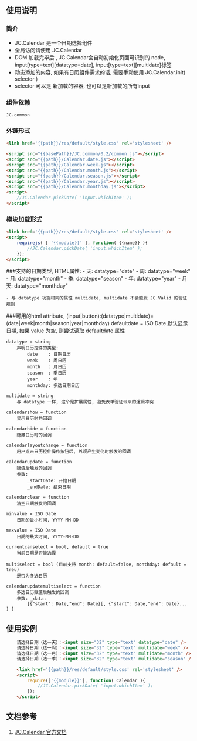 ## 使用说明

### 简介

- JC.Calendar 是一个日期选择组件
- 全局访问请使用 JC.Calendar
- DOM 加载完毕后 , JC.Calendar会自动初始化页面可识别的 node, input[type=text][datatype=date], input[type=text][multidate]标签 
- 动态添加的内容, 如果有日历组件需求的话, 需要手动使用 JC.Calendar.init( selector ) 
- selector 可以是 新加载的容器, 也可以是新加载的所有input

### 组件依赖
    JC.common

### 外链形式

```html
<link href='{{path}}/res/default/style.css' rel='stylesheet' />

<script src="{{basePath}}/JC.common/0.2/common.js"></script>
<script src="{{path}}/Calendar.date.js"></script>
<script src="{{path}}/Calendar.week.js"></script>
<script src="{{path}}/Calendar.month.js"></script>
<script src="{{path}}/Calendar.season.js"></script>
<script src="{{path}}/Calendar.year.js"></script>
<script src="{{path}}/Calendar.monthday.js"></script>
<script>
    //JC.Calendar.pickDate( 'input.whichItem' );
</script>
```

### 模块加载形式
```html
<link href='{{path}}/res/default/style.css' rel='stylesheet' />
<script>
    requirejs( [ '{{module}}' ], function( {{name}} ){
        //JC.Calendar.pickDate( 'input.whichItem' );
    });
</script>
```

###支持的日期类型, HTML属性:
    - 天: datatype="date"
    - 周: datatype="week"
    - 月: datatype="month"
    - 季: datatype="season"
    - 年: datatype="year"
    - 月天: datatype="monthday"

    - 与 datatype 功能相同的属性 multidate, multidate 不会触发 JC.Valid 的验证规则

###可用的html attribute, (input|button):(datatype|multidate)=(date|week|month|season|year|monthday)
    defaultdate = ISO Date
        默认显示日期, 如果 value 为空, 则尝试读取 defaultdate 属性

    datatype = string
        声明日历控件的类型:
            date    : 日期日历
            week    : 周日历
            month   : 月日历
            season  : 季日历
            year    : 年
            monthday: 多选日期日历

    multidate = string
        与 datatype 一样, 这个是扩展属性, 避免表单验证带来的逻辑冲突

    calendarshow = function
        显示日历时的回调

    calendarhide = function
        隐藏日历时的回调

    calendarlayoutchange = function
        用户点击日历控件操作按钮后, 外观产生变化时触发的回调

    calendarupdate = function
        赋值后触发的回调
        参数:
            _startDate: 开始日期
            _endDate: 结束日期

    calendarclear = function
        清空日期触发的回调

    minvalue = ISO Date
        日期的最小时间, YYYY-MM-DD

    maxvalue = ISO Date
        日期的最大时间, YYYY-MM-DD

    currentcanselect = bool, default = true
        当前日期是否能选择

    multiselect = bool (目前支持 month: default=false, monthday: default = treu)
        是否为多选日历

    calendarupdatemultiselect = function
        多选日历赋值后触发的回调
        参数: _data:
            [{"start": Date,"end": Date}[, {"start": Date,"end": Date}... ] ]


## 使用实例
```html
    请选择日期（选一天）：<input size="32" type="text" datatype="date" />
    请选择日期（选一周）：<input size="32" type="text" multidate="week" />
    请选择日期（选一月）：<input size="32" type="text" multidate="month" />
    请选择日期（选一季）：<input size="32" type="text" multidate="season" />

    <link href='{{path}}/res/default/style.css' rel='stylesheet' />
    <script>
        require(['{{module}}'], function( Calendar ){
            //JC.Calendar.pickDate( 'input.whichItem' );
        });
    </script>
```

## 文档参考

1. [JC.Calendar 官方文档](http://360.75team.com/~qiushaowei/jc2/docs_api/classes/JC.Calendar.html)

